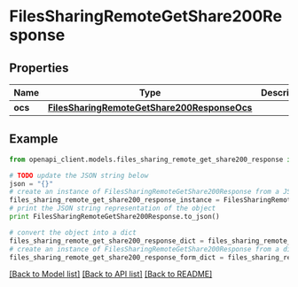 # FilesSharingRemoteGetShare200Response


## Properties
Name | Type | Description | Notes
------------ | ------------- | ------------- | -------------
**ocs** | [**FilesSharingRemoteGetShare200ResponseOcs**](FilesSharingRemoteGetShare200ResponseOcs.md) |  | 

## Example

```python
from openapi_client.models.files_sharing_remote_get_share200_response import FilesSharingRemoteGetShare200Response

# TODO update the JSON string below
json = "{}"
# create an instance of FilesSharingRemoteGetShare200Response from a JSON string
files_sharing_remote_get_share200_response_instance = FilesSharingRemoteGetShare200Response.from_json(json)
# print the JSON string representation of the object
print FilesSharingRemoteGetShare200Response.to_json()

# convert the object into a dict
files_sharing_remote_get_share200_response_dict = files_sharing_remote_get_share200_response_instance.to_dict()
# create an instance of FilesSharingRemoteGetShare200Response from a dict
files_sharing_remote_get_share200_response_form_dict = files_sharing_remote_get_share200_response.from_dict(files_sharing_remote_get_share200_response_dict)
```
[[Back to Model list]](../README.md#documentation-for-models) [[Back to API list]](../README.md#documentation-for-api-endpoints) [[Back to README]](../README.md)


